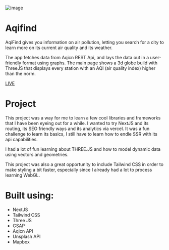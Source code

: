 ![image](https://user-images.githubusercontent.com/95282692/176855976-b6b74a63-ce3f-42a8-8235-211e0c8a8136.png)

# Aqifind

AqiFind gives you information on air pollution, letting you search for a city to learn more on its current air quality and its weather.

The app fetches data from Aqicn REST Api, and lays the data out in a user-friendly format using graphs. The main page shows a 3d globe build with ThreeJS that displays every station with an AQI (air quality index) higher than the norm.

[LIVE](https://aqifind.com)

# Project

This project was a way for me to learn a few cool libraries and frameworks that I have been eyeing out for a while. I wanted to try NextJS and its routing, its SEO friendly ways and its analytics via vercel. It was a fun challenge to learn its basics, I still have to learn how to endle SSR with its api capabilities.

I had a lot of fun learning about THREE.JS and how to model dynamic data using vectors and geometries.

This project was also a great opportunity to include Tailwind CSS in order to make styling a bit faster, especially since I already had a lot to process learning WebGL.

# Built using:

- NextJS
- Tailwind CSS
- Three JS
- GSAP
- Aqicn API
- Unsplash API
- Mapbox
